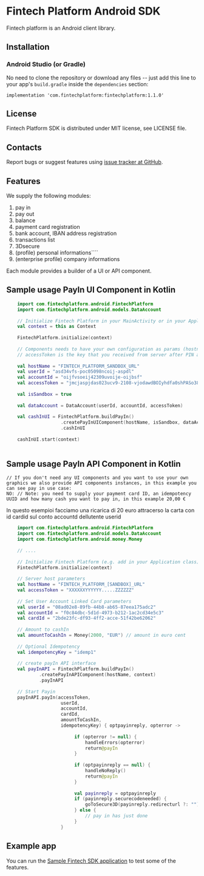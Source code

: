 Fintech Platform Android SDK
=================================================
Fintech platform is an Android client library.

Installation
-------------------------------------------------

### Android Studio (or Gradle)

No need to clone the repository or download any files -- just add this line to your app's `build.gradle` inside the `dependencies` section:

    implementation 'com.fintechplatform:fintechplatform:1.1.0'
    


License
-------------------------------------------------
Fintech Platform SDK is distributed under MIT license, see LICENSE file.


Contacts
-------------------------------------------------
Report bugs or suggest features using
[issue tracker at GitHub](https://github.com/nabertech/fintech-android-sdk/issues).

Features
-------------------------------------------------
We supply the following modules:

1. pay in 
2. pay out
3. balance
4. payment card registration
5. bank account, IBAN address registration
6. transactions list
7. 3Dsecure
8. (profile) personal informations````
9. (enterprise profile) company informations

Each module provides a builder of a UI or API component.

Sample usage PayIn UI Component in Kotlin
-------------------------------------------------
```kotlin
    import com.fintechplatform.android.FintechPlatform
    import com.fintechplatform.android.models.DataAccount
    
    // Initialize Fintech Platform in your MainActivity or in your Application onCreate, and give it Context params
    val context = this as Context
    
    FintechPlatform.initialize(context)
    
    // Components needs to have your own configuration as params (hostname, userid, accountid and token access to the platform)
    // accessToken is the key that you received from server after PIN authentication process.
     
    val hostName = "FINTECH_PLATFORM_SANDBOX_URL"
    val userId = "asd34vfs-poc05098ncoij-aspdl"
    val accountId = "oijfvsoeij42309uvoije-oijbsf"
    val accessToken = "jmcjaspjdas023ucv9-2108-vjodawdBOIyhdfa0shPASo384-dcpaos-2edas"
    
    val isSandbox = true
      
    val dataAccount = DataAccount(userId, accountId, accessToken)
    
    val cashInUI = FintechPlatform.buildPayIn()
                    .createPayInUIComponent(hostName, isSandbox, dataAccount)
                    .cashInUI
                    
    cashInUI.start(context)
    
```


Sample usage PayIn API Component in Kotlin
-------------------------------------------------

    // If you don't need any UI components and you want to use your own graphics we also provide API components instances, in this example you can see pay in use case: 
    NO: // Note: you need to supply your payment card ID, an idempotency UUID and how many cash you want to pay in, in this example 20,00 €

In  questo esempioi facciamo una ricarica di 20 euro attracerso la carta con id cardid sul conto accountd
dellutente userid


```kotlin
    import com.fintechplatform.android.FintechPlatform
    import com.fintechplatform.android.models.DataAccount
    import com.fintechplatform.android.money.Money
    
    // ....
    
    // Initialize Fintech Platform (e.g. add in your Application class)
    FintechPlatform.initialize(context)
   
    // Server host parameters
    val hostName = "FINTECH_PLATFORM_[SANDBOX]_URL"
    val accessToken = "XXXXXXYYYYYY.....ZZZZZZ"
    
    // Set User Account Linked Card parameters
    val userId = "08ad02e8-89fb-44b8-ab65-87eea175adc2"
    val accountId = "f0c84dbc-5d1d-4973-b212-1ac2cd34e5c3"
    val cardId = "2bde23fc-df93-4ff2-acce-51f42be62062"
    
    // Amount to cashIn
    val amountToCashIn = Money(2000, "EUR") // amount in euro cent
    
    // Optional Idempotency
    val idempotencyKey = "idemp1"
    
    // create payIn API interface
    val payInAPI = FintechPlatform.buildPayIn()
            .createPayInAPIComponent(hostName, context)
            .payInAPI
     
    // Start Payin
    payInAPI.payIn(accessToken, 
                    userId,
                    accountId,
                    cardId,
                    amountToCashIn,
                    idempotencyKey) { optpayinreply, opterror ->
             
                         if (opterror != null) {
                             handleErrors(opterror)
                             return@payIn
                         }
             
                         if (optpayinreply == null) {
                             handleNoReply()
                             return@payIn
                         }
                         
                         val payinreply = optpayinreply
                         if (payinreply.securecodeneeded) {
                             goToSecure3D(payinreply.redirecturl ?: "")
                         } else {
                             // pay in has just done
                         }
                    }
```

Example app
-------------------------------------------------

You can run the [Sample Fintech SDK application](https://github.com/nabertech/sample-fintech-android-sdk) to test some of the features.